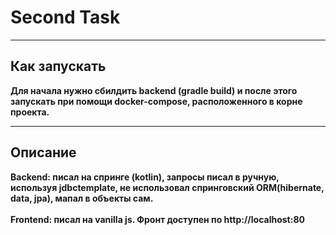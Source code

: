 # Second Task #

<hr/>

## Как запускать ##
**Для начала нужно сбилдить backend (gradle build) и после этого запускать при помощи docker-compose, расположенного в корне проекта.**

<hr/>

## Описание ##
**Backend: писал на спринге (kotlin), запросы писал в ручную, используя jdbctemplate, не использовал спринговский ORM(hibernate, data, jpa), мапал в объекты сам.**
<br/>
<br/>
**Frontend: писал на vanilla js. Фронт доступен по http://localhost:80** 